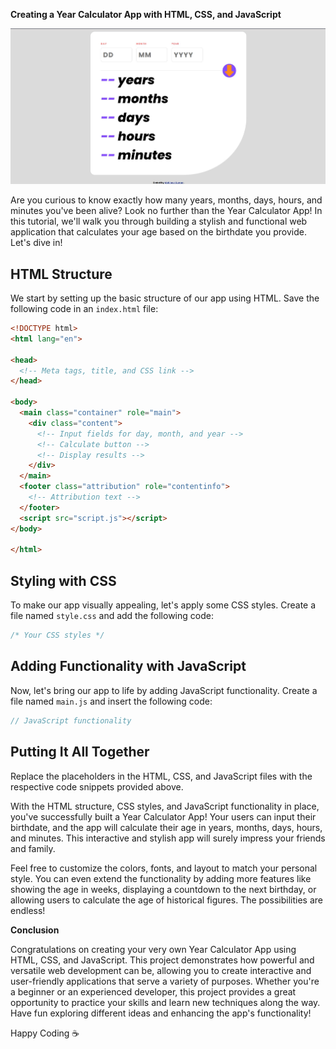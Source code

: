 **Creating a Year Calculator App with HTML, CSS, and JavaScript**

<img width="1680" alt="Screenshot 2023-08-08 at 12 20 53 PM" src="demo.jpg">


Are you curious to know exactly how many years, months, days, hours, and minutes you've been alive? Look no further than the Year Calculator App! In this tutorial, we'll walk you through building a stylish and functional web application that calculates your age based on the birthdate you provide. Let's dive in!

## **HTML Structure**

We start by setting up the basic structure of our app using HTML. Save the following code in an `index.html` file:

```html
<!DOCTYPE html>
<html lang="en">

<head>
  <!-- Meta tags, title, and CSS link -->
</head>

<body>
  <main class="container" role="main">
    <div class="content">
      <!-- Input fields for day, month, and year -->
      <!-- Calculate button -->
      <!-- Display results -->
    </div>
  </main>
  <footer class="attribution" role="contentinfo">
    <!-- Attribution text -->
  </footer>
  <script src="script.js"></script>
</body>

</html>
```

## **Styling with CSS**

To make our app visually appealing, let's apply some CSS styles. Create a file named `style.css` and add the following code:

```css
/* Your CSS styles */
```

## **Adding Functionality with JavaScript**

Now, let's bring our app to life by adding JavaScript functionality. Create a file named `main.js` and insert the following code:

```javascript
// JavaScript functionality
```

## **Putting It All Together**

Replace the placeholders in the HTML, CSS, and JavaScript files with the respective code snippets provided above.

With the HTML structure, CSS styles, and JavaScript functionality in place, you've successfully built a Year Calculator App! Your users can input their birthdate, and the app will calculate their age in years, months, days, hours, and minutes. This interactive and stylish app will surely impress your friends and family.

Feel free to customize the colors, fonts, and layout to match your personal style. You can even extend the functionality by adding more features like showing the age in weeks, displaying a countdown to the next birthday, or allowing users to calculate the age of historical figures. The possibilities are endless!

**Conclusion**

Congratulations on creating your very own Year Calculator App using HTML, CSS, and JavaScript. This project demonstrates how powerful and versatile web development can be, allowing you to create interactive and user-friendly applications that serve a variety of purposes. Whether you're a beginner or an experienced developer, this project provides a great opportunity to practice your skills and learn new techniques along the way. Have fun exploring different ideas and enhancing the app's functionality!

Happy Coding ☕️
